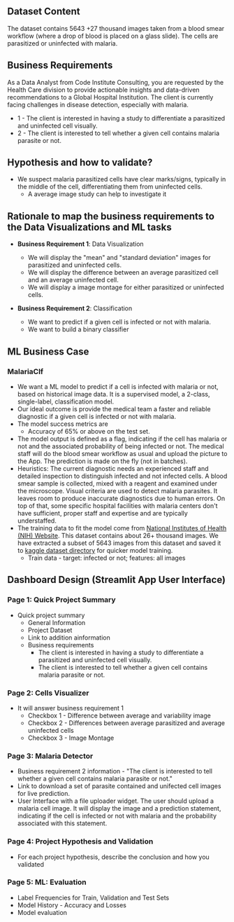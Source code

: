 ## Dataset Content
The dataset contains 5643 +27 thousand images taken from a blood smear workflow (where a drop of blood is placed on a glass slide). The cells are parasitized or uninfected with malaria.


## Business Requirements
As a Data Analyst from Code Institute Consulting, you are requested by the Health Care division to provide actionable insights and data-driven recommendations to a Global Hospital Institution. The client is currently facing challenges in disease detection, especially with malaria.
* 1 - The client is interested in having a study to differentiate a parasitized and uninfected cell visually.
* 2 - The client is interested to tell whether a given cell contains malaria parasite or not.


## Hypothesis and how to validate?
* We suspect malaria parasitized cells have clear marks/signs, typically in the middle of the cell, differentiating them from uninfected cells. 
  * A average image study can help to investigate it


## Rationale to map the business requirements to the Data Visualizations and ML tasks
* **Business Requirement 1**: Data Visualization 
	* We will display the "mean" and "standard deviation" images for parasitized and uninfected cells.
 	* We will display the difference between an average parasitized cell and an average uninfected cell.
	* We will display a image montage for either parasitized or uninfected cells.
	
	

* **Business Requirement 2**:  Classification
	* We want to predict if a given cell is infected or not with malaria. 
	* We want to build a binary classifier


## ML Business Case
### MalariaClf
* We want a ML model to predict if a cell is infected with malaria or not, based on historical image data. It is a supervised model, a 2-class, single-label, classification model.
* Our ideal outcome is provide the medical team a faster and reliable diagnostic if a given cell is infected or not with malaria.
* The model success metrics are
	* Accuracy of 65% or above on the test set.
* The model output is defined as a flag, indicating if the cell has malaria or not and the associated probability of being infected or not. The medical staff will do the blood smear workflow as usual and upload the picture to the App. The prediction is made on the fly (not in batches).
* Heuristics: The current diagnostic needs an experienced staff and detailed inspection to distinguish infected and not infected cells. A blood smear sample is collected, mixed with a reagent and examined under the microscope. Visual criteria are used to detect malaria parasites. It leaves room to produce inaccurate diagnostics due to human errors. On top of that, some specific hospital facilities with malaria centers don't have sufficient, proper staff and expertise and are typically understaffed.
* The training data to fit the model come from [National Institutes of Health (NIH) Website](https://ceb.nlm.nih.gov/repositories/malaria-datasets/). This dataset contains about 26+ thousand images. We have extracted a subset of 5643 images from this dataset and saved it to [kaggle dataset directory](https://www.kaggle.com/gyanshashwat1611/malaria-cell-classification/) for quicker model training.
	* Train data - target: infected or not; features: all images



## Dashboard Design (Streamlit App User Interface)

### Page 1: Quick Project Summary
* Quick project summary
	* General Information
	* Project Dataset
	* Link to addition ainformation
	* Business requirements
		*  The client is interested in having a study to differentiate a parasitized and uninfected cell visually.
		*  The client is interested to tell whether a given cell contains malaria parasite or not.

### Page 2: Cells Visualizer
* It will answer business requirement 1
	* Checkbox 1 - Difference between average and variability image
	* Checkbox 2 - Differences between average parasitized and average uninfected cells
	* Checkbox 3 - Image Montage

### Page 3: Malaria Detector
* Business requirement 2 information - "The client is interested to tell whether a given cell contains malaria parasite or not."
* Link to download a set of parasite contained and unifected cell images for live prediction.
* User Interface with a file uploader widget. The user should upload a malaria cell image. It will display the image and a prediction statement, indicating if the cell is infected or not with malaria and the probability associated with this statement. 

### Page 4: Project Hypothesis and Validation
* For each project hypothesis, describe the conclusion and how you validated

### Page 5: ML: Evaluation
* Label Frequencies for Train, Validation and Test Sets
* Model History - Accuracy and Losses
* Model evaluation
